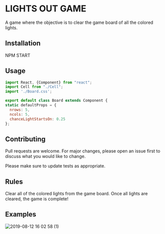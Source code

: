 # LIGHTS OUT GAME

A game where the objective is to clear the game board of all the colored lights.

## Installation

NPM START

## Usage

```javascript
import React, {Component} from "react";
import Cell from "./Cell";
import './Board.css';

export default class Board extends Component {
static defaultProps = {
  nrows: 5,
  ncols: 5,
  chanceLightStartsOn: 0.25
};
```

## Contributing
Pull requests are welcome. For major changes, please open an issue first to discuss what you would like to change.

Please make sure to update tests as appropriate.

## Rules

Clear all of the colored lights from the game board. Once all lights are cleared, the game is complete!

## Examples

![2019-08-12 16 02 58 (1)](https://user-images.githubusercontent.com/43822080/62937007-42361f80-bd99-11e9-9230-e95ae83e2c9a.gif)
